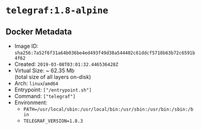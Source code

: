 # `telegraf:1.8-alpine`

## Docker Metadata

- Image ID: `sha256:7a52f6f31a64b036be4ed493f49d38a544402c61ddcf5718b63b72c6591b4f62`
- Created: `2019-03-08T03:01:32.446536428Z`
- Virtual Size: ~ 62.35 Mb  
  (total size of all layers on-disk)
- Arch: `linux`/`amd64`
- Entrypoint: `["/entrypoint.sh"]`
- Command: `["telegraf"]`
- Environment:
  - `PATH=/usr/local/sbin:/usr/local/bin:/usr/sbin:/usr/bin:/sbin:/bin`
  - `TELEGRAF_VERSION=1.8.3`
